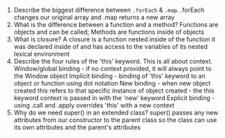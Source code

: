 1. Describe the biggest difference between `.forEach` & `.map`.
   .forEach changes our original array and .map returns a new array
2. What is the difference between a function and a method?
   Functions are objects and can be called; Methods are functions inside of objects
3. What is closure?
   A closure is a function nested inside of the function it was declared inside of and has access to the variables of its nested lexical environment
4. Describe the four rules of the 'this' keyword.
   This is all about context.
   Window/global binding - if no context provided, it will always point to the Window object
   Implicit binding - binding of 'this' keyword to an object or function using dot notation
   New binding - when new object created this refers to that specific instance of object created - the this keyword context is passed in with the 'new' keyword
   Explicit binding - using .call and .apply overrides 'this' with a new context
5. Why do we need super() in an extended class?
   super() passes any new attributes from our constructor to the parent class so the class can use its own attributes and the parent's attributes
